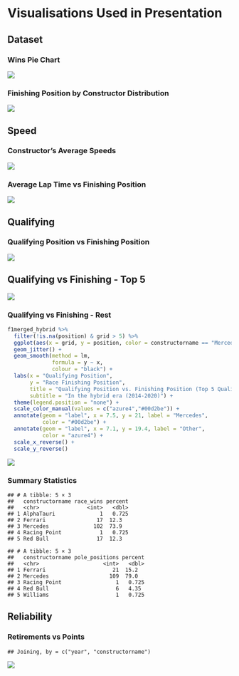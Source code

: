 Visualisations Used in Presentation
================

## Dataset

### Wins Pie Chart

![](PlotBank_files/figure-gfm/race-wins-by-constructor-1.png)<!-- -->

### Finishing Position by Constructor Distribution

![](PlotBank_files/figure-gfm/finishing-position-by-constructor-1.png)<!-- -->

## Speed

### Constructor’s Average Speeds

![](PlotBank_files/figure-gfm/constructor-average-speeds-1.png)<!-- -->

### Average Lap Time vs Finishing Position

![](PlotBank_files/figure-gfm/lap-time-vs-finishing-position-1.png)<!-- -->

## Qualifying

### Qualifying Position vs Finishing Position

![](PlotBank_files/figure-gfm/qualifying-vs-finishing-1.png)<!-- -->

## Qualifying vs Finishing - Top 5

![](PlotBank_files/figure-gfm/qualifying-vs-finishing-top-5-1.png)<!-- -->

### Qualifying vs Finishing - Rest

``` r
f1merged_hybrid %>%
  filter(!is.na(position) & grid > 5) %>%
  ggplot(aes(x = grid, y = position, color = constructorname == "Mercedes")) +
  geom_jitter() +
  geom_smooth(method = lm,
              formula = y ~ x,
              colour = "black") +
  labs(x = "Qualifying Position",
       y = "Race Finishing Position",
       title = "Qualifying Position vs. Finishing Position (Top 5 Qualifiers)",
       subtitle = "In the hybrid era (2014-2020)") +
  theme(legend.position = "none") +
  scale_color_manual(values = c("azure4","#00d2be")) +
  annotate(geom = "label", x = 7.5, y = 21, label = "Mercedes", 
           color = "#00d2be") +
  annotate(geom = "label", x = 7.1, y = 19.4, label = "Other", 
           color = "azure4") +
  scale_x_reverse() +
  scale_y_reverse()
```

![](PlotBank_files/figure-gfm/qualifying-vs-finishing-rest-1.png)<!-- -->

### Summary Statistics

    ## # A tibble: 5 × 3
    ##   constructorname race_wins percent
    ##   <chr>               <int>   <dbl>
    ## 1 AlphaTauri              1   0.725
    ## 2 Ferrari                17  12.3  
    ## 3 Mercedes              102  73.9  
    ## 4 Racing Point            1   0.725
    ## 5 Red Bull               17  12.3

    ## # A tibble: 5 × 3
    ##   constructorname pole_positions percent
    ##   <chr>                    <int>   <dbl>
    ## 1 Ferrari                     21  15.2  
    ## 2 Mercedes                   109  79.0  
    ## 3 Racing Point                 1   0.725
    ## 4 Red Bull                     6   4.35 
    ## 5 Williams                     1   0.725

## Reliability

### Retirements vs Points

    ## Joining, by = c("year", "constructorname")

![](PlotBank_files/figure-gfm/retirements-vs-points-1.png)<!-- -->
